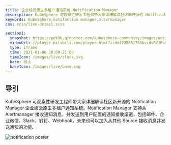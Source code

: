 ```yaml
---
title: 企业级云原生多租户通知系统 Notification Manager
description: KubeSphere 可观察性研发工程师带大家详细解读社区新开源的 Notification Manager 企业级云原生多租户通知系统。Notification Manager 支持从 Alertmanager 接收通知消息，并发送到用户配置的通知接收渠道，包括邮件、企业微信、Slack、钉钉、Webhook，未来也可以加入从其他 Source 接收消息并发送通知的功能。
keywords: KubeSphere,notifaction manager,altermanager
css: scss/live-detail.scss

section1:
  snapshot: https://pek3b.qingstor.com/kubesphere-community/images/notification-kubesphere.jpeg
  videoUrl: //player.bilibili.com/player.html?aid=373555176&bvid=BV1Eo4y1f7Mi&cid=277936370&page=1&high_quality=1
  type: iframe
  time: 2021-01-06 20:00-21:00
  timeIcon: /images/live/clock.svg
  base: 线上
  baseIcon: /images/live/base.svg
---
```


## 导引

KubeSphere 可观察性研发工程师带大家详细解读社区新开源的 Notification Manager 企业级云原生多租户通知系统。Notification Manager 支持从 Alertmanager 接收通知消息，并发送到用户配置的通知接收渠道，包括邮件、企业微信、Slack、钉钉、Webhook，未来也可以加入从其他 Source 接收消息并发送通知的功能。

![notification poster](https://pek3b.qingstor.com/kubesphere-community/images/notification-live-poster.png)